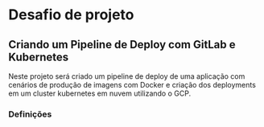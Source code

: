 # Desafio de projeto

## Criando um Pipeline de Deploy com GitLab e Kubernetes

Neste projeto será criado um pipeline de deploy de uma aplicação com cenários de produção de imagens com Docker e criação dos deployments em um cluster kubernetes em nuvem utilizando o GCP.

### Definições